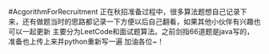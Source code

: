 #AcgorithmForRecruitment
正在秋招准备过程中，很多算法题想自己记录下来，还有做题当时的思路都记录一下方便以后自己翻看，如果其他小伙伴有兴趣也可以一起更新
主要分为LeetCode和面试题算法。之前剑指66道题是java写的，准备也上传上来并python重新写一遍
加油各位~！
